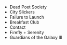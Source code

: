 - Dead Poet Society
- City Slickers
- Failure to Launch
- Breakfast Club
- Contact
- Firefly + Serenity
- Guardians of the Galaxy III
